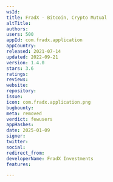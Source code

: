 ```yaml
---
wsId: 
title: FradX - Bitcoin, Crypto Mutual
altTitle: 
authors: 
users: 500
appId: com.fradx.application
appCountry: 
released: 2021-07-14
updated: 2022-09-21
version: 1.4.0
stars: 3.6
ratings: 
reviews: 
website: 
repository: 
issue: 
icon: com.fradx.application.png
bugbounty: 
meta: removed
verdict: fewusers
appHashes: 
date: 2025-01-09
signer: 
twitter: 
social: 
redirect_from: 
developerName: FradX Investments
features: 

---
```


